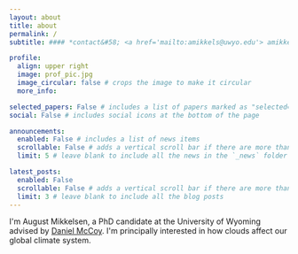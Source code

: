 ```yaml
---
layout: about
title: about
permalink: /
subtitle: #### *contact&#58; <a href='mailto:amikkels@uwyo.edu'> amikkels@uwyo.edu </a>*

profile:
  align: upper right
  image: prof_pic.jpg
  image_circular: false # crops the image to make it circular
  more_info: 

selected_papers: False # includes a list of papers marked as "selected={true}"
social: False # includes social icons at the bottom of the page

announcements:
  enabled: False # includes a list of news items
  scrollable: False # adds a vertical scroll bar if there are more than 3 news items
  limit: 5 # leave blank to include all the news in the `_news` folder

latest_posts:
  enabled: False
  scrollable: False # adds a vertical scroll bar if there are more than 3 new posts items
  limit: 3 # leave blank to include all the blog posts
---
```


I'm August Mikkelsen, a PhD candidate at the University of Wyoming advised by <a href='https://mccoy.pt/'>Daniel McCoy</a>. I'm principally interested in how clouds affect our global climate system.


